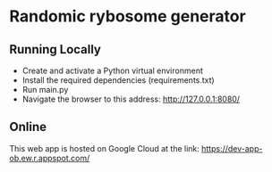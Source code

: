 # Randomic rybosome generator

## Running Locally

- Create and activate a Python virtual environment
- Install the required dependencies (requirements.txt)
- Run main.py
- Navigate the browser to this address: <http://127.0.0.1:8080/>

## Online
This web app is hosted on Google Cloud at the link: <https://dev-app-ob.ew.r.appspot.com/>